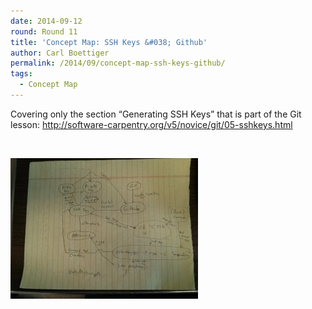 ```yaml
---
date: 2014-09-12
round: Round 11
title: 'Concept Map: SSH Keys &#038; Github'
author: Carl Boettiger
permalink: /2014/09/concept-map-ssh-keys-github/
tags:
  - Concept Map
---
```

Covering only the section &#8220;Generating SSH Keys&#8221; that is part of the Git lesson: http://software-carpentry.org/v5/novice/git/05-sshkeys.html

&nbsp;

[<img class="alignnone size-medium wp-image-8622" alt="swc-map" src="/uploads/2014/09/swc-map-e1410545440384-300x225.jpg" width="300" height="225" />][1]

 [1]: /uploads/2014/09/swc-map-e1410545440384.jpg
